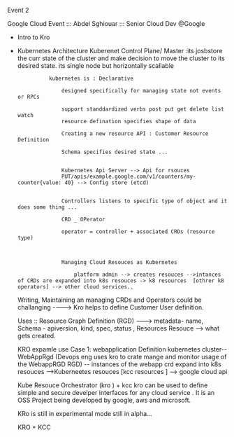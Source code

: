 Event 2

Google Cloud Event ::: Abdel Sghiouar ::: Senior Cloud Dev @Google
- Intro to Kro
- Kubernetes Architecture
    Kuberenet Control Plane/ Master :its josbstore the curr state of the cluster and make decision to move the cluster to its desired state.
                        its single node but horizontally scallable
                    
                kubernetes is : Declarative

                    designed specifically for managing state not events or RPCs

                    support standdardized verbs post put get delete list watch
                    resource defination specifies shape of data

                    Creating a new resource API : Customer Resource Definition

                    Schema specifies desired state ...


                    Kubernetes Api Server --> Api for rsouces
                    PUT/apis/example.google.com/v1/counters/my-counter{value: 40} --> Config store (etcd)


                    Controllers listens to specific type of object and it does some thing ...

                    CRD _ OPerator 

                    operator = controller + associated CRDs (resource type) 
                    


                    Managing Cloud Resouces as Kubernetes

                        platform admin --> creates resouces -->intances of CRDs are expanded into k8s resouces -> k8 resources  [othrer k8 operators] --> other cloud services..



                    
    Writing, Maintaining an managing CRDs and Operators could be challanging ----> Kro helps to define Customer User definition.

    Uses :: Resource Graph Definition  (RGD)  ---> metadata- name,
                                                     Schema - apiversion, kind, spec, status ,
                                                     Resources
        Resouce --> what gets created.

    KRO  expamle use Case 1: webapplication Definition
    kubernetes cluster-- WebAppRgd (Devops eng uses kro to crate mange and monitor usage of the WebappRGD RGD) -- instances of the webapp crd expand into k8s resouces   -->Kuberneetes resouces [kcc resources ] --> google cloud api

    Kube Resouce Orchestrator (kro ) + kcc
        kro can be used to define simple and secure develper interfaces for any cloud service . It is an  OSS Project being developed by google, aws and microsoft.
     


    KRo is still in experimental mode still in alpha...

    KRO + KCC





